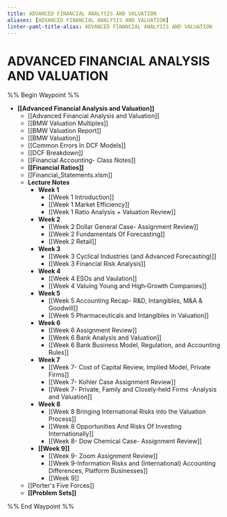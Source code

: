 ```yaml
---
title: ADVANCED FINANCIAL ANALYSIS AND VALUATION
aliases: [ADVANCED FINANCIAL ANALYSIS AND VALUATION]
linter-yaml-title-alias: ADVANCED FINANCIAL ANALYSIS AND VALUATION
---
```


# ADVANCED FINANCIAL ANALYSIS AND VALUATION

%% Begin Waypoint %%
- **[[Advanced Financial Analysis and Valuation]]**
	- [[Advanced Financial Analysis and Valuation]]
	- [[BMW Valuation Multiples]]
	- [[BMW Valuation Report]]
	- [[BMW Valuation]]
	- [[Common Errors In DCF Models]]
	- [[DCF Breakdown]]
	- [[Financial Accounting- Class Notes]]
	- **[[Financial Ratios]]**
	- [[Financial_Statements.xlsm]]
	- **Lecture Notes**
		- **Week 1**
			- [[Week 1 Introduction]]
			- [[Week 1 Market Efficiency]]
			- [[Week 1 Ratio Analysis + Valuation Review]]
		- **Week 2**
			- [[Week 2 Dollar General Case- Assignment Review]]
			- [[Week 2 Fundamentals Of Forecasting]]
			- [[Week 2 Retail]]
		- **Week 3**
			- [[Week 3 Cyclical Industries (and Advanced Forecasting)]]
			- [[Week 3 Financial Risk Analysis]]
		- **Week 4**
			- [[Week 4 ESOs and Vaulation]]
			- [[Week 4 Valuing Young and High‐Growth Companies]]
		- **Week 5**
			- [[Week 5 Accounting Recap- R&D, Intangibles, M&A & Goodwill]]
			- [[Week 5 Pharmaceuticals and Intangibles in Valuation]]
		- **Week 6**
			- [[Week 6 Assignment Review]]
			- [[Week 6 Bank Analysis and Valuation]]
			- [[Week 6 Bank Business Model, Regulation, and Accounting Rules]]
		- **Week 7**
			- [[Week 7- Cost of Capital Review, Implied Model, Private Firms]]
			- [[Week 7- Kohler Case Assignment Review]]
			- [[Week 7- Private, Family and Closely‐held Firms -Analysis and Valuation]]
		- **Week 8**
			- [[Week 8 Bringing International Risks into the Valuation Process]]
			- [[Week 8 Opportunities And Risks Of Investing Internationally]]
			- [[Week 8- Dow Chemical Case- Assignment Review]]
		- **[[Week 9]]**
			- [[Week 9- Zoom Assignment Review]]
			- [[Week 9-Information Risks and (International) Accounting Differences, Platform Businesses]]
			- [[Week 9]]
	- [[Porter's Five Forces]]
	- **[[Problem Sets]]**

%% End Waypoint %%
